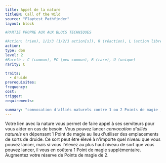 ```yaml
---
title: Appel de la nature
titleEN: Call of the Wild
source: "Playtest Pathfinder"
layout: block

#PARTIE PROPRE AUX AUX BLOCS TECHNIQUES

#Action: (rien), 1/2/3 (1/2/3 action[s]), R (réaction), L (action libre)
action: 
type: don
level: 2
#Rareté : C (commun), PC (peu commun), R (rare), U (unique)
rarity: C

traits:
  - druide
prerequisites:
frequency: 
cost:
trigger: 
requirements:

summary: "convocation d'alliés naturels contre 1 ou 2 Points de magie ; +2 Points de magie"
---
```


Votre lien avec la nature vous permet de faire appel à ses serviteurs pour vous aider en cas de besoin. Vous pouvez lancer *convocation d'alliés naturels* en dépensant 1 Point de magie au lieu d'utiliser des emplacements de sorts de druide. Ce sort peut être élevé à n'importe quel niveau que vous pouvez lancer, mais si vous l'élevez au plus haut niveau de sort que vous pouvez lancer, il vous en coûtera 1 Point de magie supplémentaire. Augmentez votre réserve de Points de magie de 2.